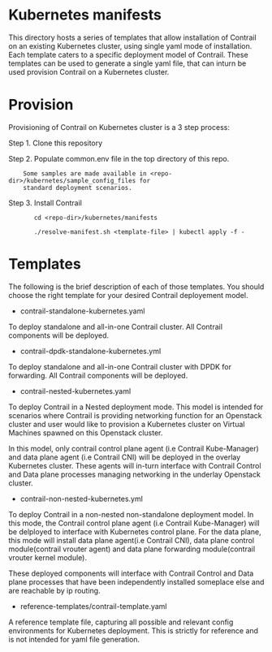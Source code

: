 # Kubernetes manifests

This directory hosts a series of templates that allow installation of Contrail
on an existing Kubernetes cluster, using single yaml mode of installation.
Each template caters to a specific deployment model of Contrail.
These templates can be used to generate a single yaml file, that can inturn be
used provision Contrail on a Kubernetes cluster.

# Provision

Provisioning of Contrail on Kubernetes cluster is a 3 step process:

Step 1. Clone this repository

Step 2. Populate common.env file in the top directory of this repo.

        Some samples are made available in <repo-dir>/kubernetes/sample_config_files for
        standard deployment scenarios.

Step 3. Install Contrail
```
       cd <repo-dir>/kubernetes/manifests

       ./resolve-manifest.sh <template-file> | kubectl apply -f -
```

# Templates

The following is the brief description of each of those templates.
You should choose the right template for your desired Contrail deployement model.

* contrail-standalone-kubernetes.yaml

To deploy standalone and all-in-one Contrail cluster. All Contrail components will be deployed.

* contrail-dpdk-standalone-kubernetes.yml

To deploy standalone and all-in-one Contrail cluster with DPDK for forwarding.
All Contrail components will be deployed.

* contrail-nested-kubernetes.yaml

To deploy Contrail in a Nested deployment mode. This model is intended for scenarios where
Contrail is providing networking function for an Openstack cluster and user would like to
provision a Kubernetes cluster on Virtual Machines spawned on this Openstack cluster.

In this model, only contrail control plane agent (i.e Contrail Kube-Manager) and data plane
agent (i.e Contrail CNI) will be deployed in the overlay Kubernetes cluster.
These agents will in-turn interface with Contrail Control and Data plane processes
managing networking in the underlay Openstack cluster.

* contrail-non-nested-kubernetes.yml

To deploy Contrail in a non-nested non-standalone deployment model. In this mode, the Contrail control
plane agent (i.e Contrail Kube-Manager) will be delployed to interface with Kubernetes control plane.
For the data plane, this mode will install data plane agent(i.e Contrail CNI), data plane control
module(contrail vrouter agent) and data plane forwarding module(contrail vrouter kernel module).

These deployed components will interface with Contrail Control and Data plane processes that have been
independently installed someplace else and are reachable by ip routing.


* reference-templates/contrail-template.yaml

A reference template file, capturing all possible and relevant config environments for Kubernetes
deployment. This is strictly for reference and is not intended for yaml file generation.

